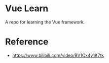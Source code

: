 # **Vue Learn**

A repo for learning the Vue framework.


# **Reference**

- https://www.bilibili.com/video/BV1Cx4y1K7tk

